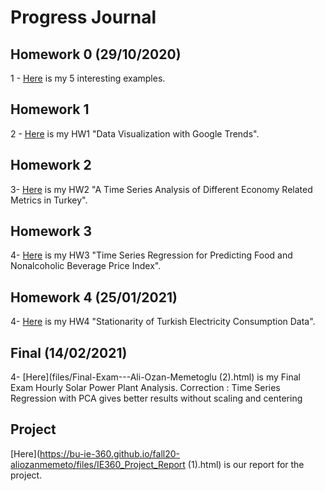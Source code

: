 # Progress Journal

## Homework 0 (29/10/2020)

1 - [Here](files/homework_0.html) is my 5 interesting examples.

## Homework 1

2 - [Here](files/HW1.html) is my HW1 "Data Visualization with Google Trends".

## Homework 2

3- [Here](files/HW2.html) is my HW2 "A Time Series Analysis of Different Economy Related Metrics in Turkey".

## Homework 3

4- [Here](files/HW3.html) is my HW3 "Time Series Regression for Predicting Food and Nonalcoholic Beverage Price Index".

## Homework 4 (25/01/2021)

4- [Here](files/HW4.html) is my HW4 "Stationarity of Turkish Electricity Consumption Data".

## Final (14/02/2021)

4- [Here](files/Final-Exam---Ali-Ozan-Memetoglu (2).html) is my Final Exam Hourly Solar Power Plant Analysis.  Correction : Time Series Regression with PCA gives better results without scaling and centering

## Project 

[Here](https://bu-ie-360.github.io/fall20-aliozanmemeto/files/IE360_Project_Report (1).html) is our report for the project.
